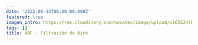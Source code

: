 ```yaml
---
date: '2022-06-14T06:00:00.000Z'
featured: true
imagen_intro: https://res.cloudinary.com/novatec/image/upload/v1655244003/AAF_dnzv2o.png
tags: []
title: AAF - Filtración de Aire
---
```





